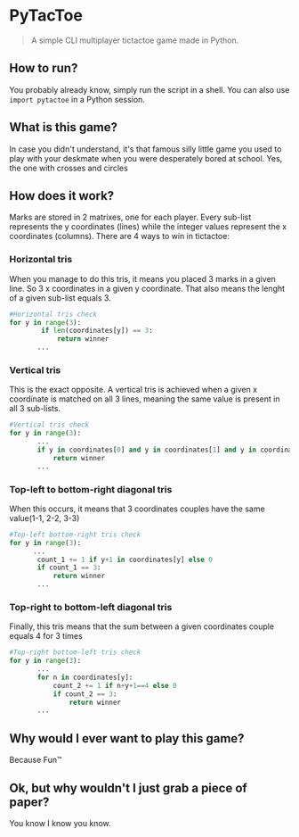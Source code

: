 # PyTacToe
>A simple CLI multiplayer tictactoe game made in Python.

## How to run?
You probably already know, simply run the script in a shell. You can also use `import pytactoe` in a Python session.

## What is this game?
In case you didn't understand, it's that famous silly little game you used to play with your deskmate when you were desperately bored at school. Yes, the one with crosses and circles

## How does it work?
Marks are stored in 2 matrixes, one for each player. Every sub-list represents the y coordinates (lines) while the integer values represent the x coordinates (columns).
There are 4 ways to win in tictactoe:
### Horizontal tris
When you manage to do this tris, it means you placed 3 marks in a given line. So 3 x coordinates in a given y coordinate. That  also means the lenght of a given sub-list equals 3.

```python
#Horizontal tris check
for y in range(3):
        if len(coordinates[y]) == 3:
            return winner
       ...
```

### Vertical tris
This is the exact opposite. A vertical tris is achieved when a given x coordinate is matched on all 3 lines, meaning the same value is present in all 3 sub-lists.

```python
#Vertical tris check
for y in range(3):
       ...
       if y in coordinates[0] and y in coordinates[1] and y in coordinates[2]:
           return winner
       ...
```

### Top-left to bottom-right diagonal tris
When this occurs, it means that 3 coordinates couples have the same value(1-1, 2-2, 3-3)

```python
#Top-left bottom-right tris check
for y in range(3):
      ...
       count_1 += 1 if y+1 in coordinates[y] else 0
       if count_1 == 3:
           return winner
       ...
```

### Top-right to bottom-left diagonal tris
Finally, this tris means that the sum between a given coordinates couple equals 4 for 3 times

```python
#Top-right bottom-left tris check
for y in range(3):
       ...
       for n in coordinates[y]:
           count_2 += 1 if n+y+1==4 else 0
           if count_2 == 3:
               return winner
       ...
```


## Why would I ever want to play this game?
Because Fun™


## Ok, but why wouldn't I just grab a piece of paper?
You know I know you know.
